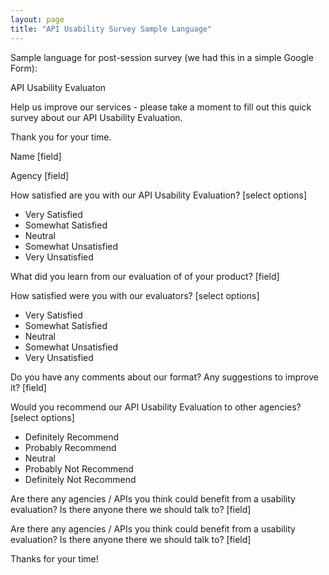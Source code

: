 ```yaml
---
layout: page
title: "API Usability Survey Sample Language"
---
```


Sample language for post-session survey (we had this in a simple Google Form):

API Usability Evaluaton

Help us improve our services - please take a moment to fill out this quick survey about our API Usability Evaluation. 

Thank you for your time.

Name [field]

Agency [field]

How satisfied are you with our API Usability Evaluation? [select options]

  * Very Satisfied
  * Somewhat Satisfied
  * Neutral
  * Somewhat Unsatisfied
  * Very Unsatisfied

What did you learn from our evaluation of of your product? [field]

How satisfied were you with our evaluators? [select options]

  * Very Satisfied
  * Somewhat Satisfied
  * Neutral
  * Somewhat Unsatisfied
  * Very Unsatisfied

Do you have any comments about our format? Any suggestions to improve it? [field]

Would you recommend our API Usability Evaluation to other agencies? [select options]

  * Definitely Recommend
  * Probably Recommend
  * Neutral
  * Probably Not Recommend
  * Definitely Not Recommend

Are there any agencies / APIs you think could benefit from a usability evaluation? Is there anyone there we should talk to? [field]

Are there any agencies / APIs you think could benefit from a usability evaluation? Is there anyone there we should talk to? [field]

Thanks for your time!
